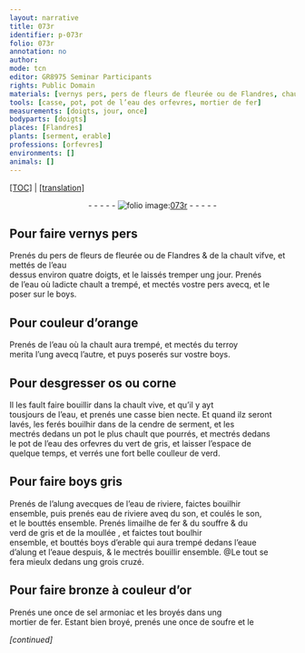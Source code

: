 ```yaml
---
layout: narrative
title: 073r
identifier: p-073r
folio: 073r
annotation: no
author:
mode: tcn
editor: GR8975 Seminar Participants
rights: Public Domain
materials: [vernys pers, pers de fleurs de fleurée ou de Flandres, chault vifve, eau, chault, pers, boys, terroy merita, os, corne, chault vive, cendre de serment, eau des orfevres, vert de gris, alung, eau de riviere, son, limailhe de fer, souffre, verd de gris, moullée, boys d’erable, eaue d’alung, eaue despuis, grois, bronze, sel armoniac, fer, soufre]
tools: [casse, pot, pot de l’eau des orfevres, mortier de fer]
measurements: [doigts, jour, once]
bodyparts: [doigts]
places: [Flandres]
plants: [serment, erable]
professions: [orfevres]
environments: []
animals: []
---
```


 <p><a href="{{ site.baseurl }}/normalized/">[TOC]</a> | <a href="{{ site.baseurl }}/texts/p-073r_tl/" target="_blank">[translation]</a></p><div class="folio" align="center">- - - - - <a href="http://gallica.bnf.fr/ark:/12148/btv1b10500001g/f151.image" target="_blank"><img src="https://cu-mkp.github.io/2017-workshop-edition/assets/photo-icon.png" alt="folio image: " style="display:inline-block; margin-bottom:-3px;"/>073r</a> - - - - - </div>  
  

## Pour faire <span class="m">vernys pers</span>

 
Prenés du <span class="m">pers de fleurs <span class="add">de fleurée ou de <span class="pl">Flandres</span></span></span> & de la <span class="m">chault vifve</span>, et mettés de l’<span class="m">eau</span><br/> dessus environ quatre <span class="ms"><span class="bp">doigts</span></span>, et le laissés tremper ung <span class="ms"><span class="tmp">jour</span></span>. Prenés<br/> de l’<span class="m">eau</span> où lad<span class="exp">icte</span> <span class="m">chault</span> a trempé, et mectés v<span class="exp">ost</span>re <span class="m">pers</span> avecq, et le<br/> poser  sur le <span class="m">boys</span>.
 
 
  

## Pour couleur d’orange

 
Prenés de l’<span class="m">eau</span> où la <span class="m">chault</span> aura trempé, et mectés du <span class="m">terroy<br/> merita</span> l’ung avecq l’au<span class="exp">tr</span>e, et puys poserés sur v<span class="exp">ost</span>re <span class="m">boys</span>.
 
 
  

## Pour desgresser <span class="m">os</span> ou <span class="m">corne</span>

 
Il les fault faire bouillir dans la <span class="m">chault vive</span>, et qu’il y ayt<br/> tousjours de l’<span class="m">eau</span>, et prenés une <span class="tl">casse</span> bien necte. Et quand ilz seront<br/> lavés, les ferés bouilhir dans de la <span class="m">cendre de <span class="pa">serment</span></span>, et les<br/> mectrés dedans un <span class="tl">pot</span> le plus chault q<span class="exp">ue</span> pourrés, et mectrés dedans<br/> le <span class="tl">pot de l’<span class="m">eau des <span class="pro">orfevres</span></span></span> du <span class="m">vert de gris</span>, et laisser l’espace de<br/> quelque temps, et verrés une fort belle coulleur de verd.
 
 
  

## Pour faire <span class="m">boys</span> gris

 
Prenés de l’<span class="m">alung</span> avecques de l’<span class="m">eau de riviere</span>, faictes bouilhir<br/> ensemble, puis prenés <span class="m">eau de riviere</span> aveq du <span class="m">son</span>, et coulés le <span class="m">son</span>,<br/> et le bouttés ensemble. Prenés <span class="m">limailhe de fer</span> & du <span class="m">souffre</span> & du<br/> <span class="m">verd de gris</span> et de la <span class="add"><span class="m">moullée</span></span> , et faictes tout boulhir<br/> ensemble, et bouttés <span class="m">boys d’<span class="pa">erable</span></span> q<span class="exp">ui</span> aura trempé dedans l’<span class="m">eaue<br/> d’alung</span> et l’<span class="m">eaue despuis</span>, & le mectrés bouillir ensemble. <span class="add">@Le tout se<br/> fera mieulx dedans ung <span class="m">grois</span> cruzé</span>.
 
 
  

## Pour faire <span class="m">bronze</span> à couleur d’or

 
Prenés une <span class="ms">once</span> de <span class="m">sel armoniac</span> et les broyés dans ung<br/> <span class="tl">mortier de <span class="m">fer</span></span>. Estant bien broyé, prenés une <span class="ms">once</span> de <span class="m">soufre</span> et le
 
*[continued]*
 
 